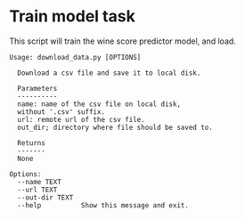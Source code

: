 # Train model task

This script will train the wine score predictor model, and load.

```
Usage: download_data.py [OPTIONS]

  Download a csv file and save it to local disk.

  Parameters
  ----------
  name: name of the csv file on local disk,
  without '.csv' suffix. 
  url: remote url of the csv file.
  out_dir; directory where file should be saved to.

  Returns
  ------- 
  None

Options:
  --name TEXT
  --url TEXT
  --out-dir TEXT
  --help          Show this message and exit.
```
